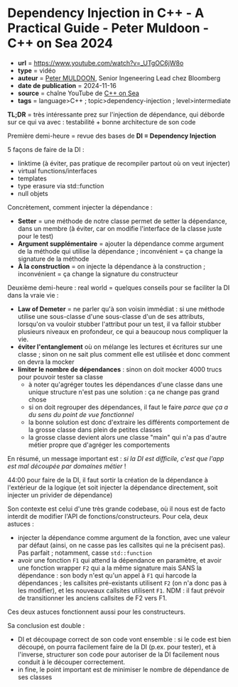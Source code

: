# Dependency Injection in C++ - A Practical Guide - Peter Muldoon - C++ on Sea 2024

- **url** = https://www.youtube.com/watch?v=_UTgOC6jW8o
- **type** = vidéo
- **auteur** = [Peter MULDOON](https://meetingcpp.com/2024/Speaker/items/Peter_Muldoon.html), Senior Ingeneering Lead chez Bloomberg
- **date de publication** = 2024-11-16
- **source** = chaîne YouTube de [C++ on Sea](https://www.youtube.com/@cpponsea)
- **tags** = language>C++ ; topic>dependency-injection ; level>intermediate

**TL;DR** = très intéressante prez sur l'injection de dépendance, qui déborde sur ce qui va avec : testabilité + bonne architecture de son code

Première demi-heure = revue des bases de **DI = Dependency Injection**

5 façons de faire de la DI :

- linktime (à éviter, pas pratique de recompiler partout où on veut injecter)
- virtual functions/interfaces
- templates
- type erasure via std::function
- null objets

Concrètement, comment injecter la dépendance :

- **Setter** = une méthode de notre classe permet de setter la dépendance, dans un membre (à éviter, car on modifie l'interface de la classe juste pour le test)
- **Argument supplémentaire** = ajouter la dépendance comme argument de la méthode qui utilise la dépendance ; inconvénient = ça change la signature de la méthode
- **À la construction** = on injecte la dépendance à la construction ; inconvénient = ça change la signature du constructeur

Deuxième demi-heure : real world = quelques conseils pour se faciliter la DI dans la vraie vie :

- **Law of Demeter** = ne parler qu'à son voisin immédiat : si une méthode utilise une sous-classe d'une sous-classe d'un de ses attributs, lorsqu'on va vouloir stubber l'attribut pour un test, il va falloir stubber plusieurs niveaux en profondeur, ce qui a beaucoup nous compliquer la vie.
- **éviter l'entanglement** où on mélange les lectures et écritures sur une classe ; sinon on ne sait plus comment elle est utilisée et donc comment on devra la mocker
- **limiter le nombre de dépendances** : sinon on doit mocker 4000 trucs pour pouvoir tester sa classe
    - à noter qu'agréger toutes les dépendances d'une classe dans une unique structure n'est pas une solution : ça ne change pas grand chose
    - si on doit regrouper des dépendances, il faut le faire _parce que ça a du sens du point de vue fonctionnel_
    - la bonne solution est donc d'extraire les différents comportement de la grosse classe dans plein de petites classes
    - la grosse classe devient alors une classe "main" qui n'a pas d'autre métier propre que d'agréger les comportements

En résumé, un message important est : _si la DI est difficile, c'est que l'app est mal découpée par domaines métier_ !

44:00 pour faire de la DI, il faut sortir la création de la dépendance à l'extérieur de la logique (et soit injecter la dépendance directement, soit injecter un privider de dépendance)

Son contexte est celui d'une très grande codebase, où il nous est de facto interdit de modifier l'API de fonctions/constructeurs. Pour cela, deux astuces :

- injecter la dépendance comme argument de la fonction, avec une valeur par défaut (ainsi, on ne casse pas les callsites qui ne la précisent pas). Pas parfait ; notamment, casse `std::function`
- avoir une fonction `F1` qui attend la dépendance en paramètre, et avoir une fonction wrapper `F2` qui a la même signature mais SANS la dépendance : son body n'est qu'un appel à `F1` qui harcode la dépendances ; les callsites pré-existants utilisent `F2` (on n'a donc pas à les modifier), et les nouveaux callsites utilisent `F1`. NDM : il faut prévoir de transitionner les anciens callsites de F2 vers F1.

Ces deux astuces fonctionnent aussi pour les constructeurs.

Sa conclusion est double :

- DI et découpage correct de son code vont ensemble : si le code est bien découpé, on pourra facilement faire de la DI (p.ex. pour tester), et à l'inverse, structurer son code pour autoriser de la DI facilement nous conduit à le découper correctement.
- in fine, le point important est de minimiser le nombre de dépendance de ses classes
